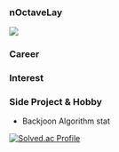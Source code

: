 ### nOctaveLay 

![](https://komarev.com/ghpvc/?username=nOctaveLay&color=green)

### Career

### Interest

### Side Project & Hobby
- Backjoon Algorithm stat

[![Solved.ac Profile](http://mazassumnida.wtf/api/generate_badge?boj=wjddkdml1124)](https://solved.ac/wjddkdml1124)
